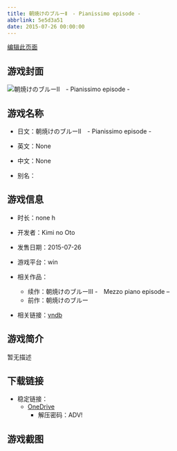 ```yaml
---
title: 朝焼けのブルーⅡ　- Pianissimo episode -
abbrlink: 5e5d3a51
date: 2015-07-26 00:00:00
---
```

[编辑此页面](https://github.com/ACG-3/ADV3-source/blob/main/source/_posts/games/%E6%9C%9D%E7%84%BC%E3%81%91%E3%81%AE%E3%83%96%E3%83%AB%E3%83%BC%E2%85%A1%E3%80%80-%20Pianissimo%20episode%20-.md)

## 游戏封面

![朝焼けのブルーⅡ　- Pianissimo episode -](https://pan.timero.xyz/d/onedrive/img_lib_001/%E6%9C%9D%E7%84%BC%E3%81%91%E3%81%AE%E3%83%96%E3%83%AB%E3%83%BC%E2%85%A1%E3%80%80-%20Pianissimo%20episode%20-_cover.avif)


## 游戏名称

- 日文：朝焼けのブルーⅡ　- Pianissimo episode -
- 英文：None
- 中文：None

- 别名：


## 游戏信息

- 时长：none h
- 开发者：Kimi no Oto
- 发售日期：2015-07-26
- 游戏平台：win
- 相关作品：
   - 续作：朝焼けのブルーⅢ -　Mezzo piano episode –
   - 前作：朝焼けのブルー

- 相关链接：[vndb](https://vndb.org/v27480)


## 游戏简介

暂无描述


## 下载链接

- 稳定链接：
    - [OneDrive](https://pan.timero.xyz/onedrive/adv_lib_001/%E6%9C%9D%E7%84%BC%E3%81%91%E3%81%AE%E3%83%96%E3%83%AB%E3%83%BC%E2%85%A1%E3%80%80-%20Pianissimo%20episode%20-)
        - 解压密码：ADV!



## 游戏截图



